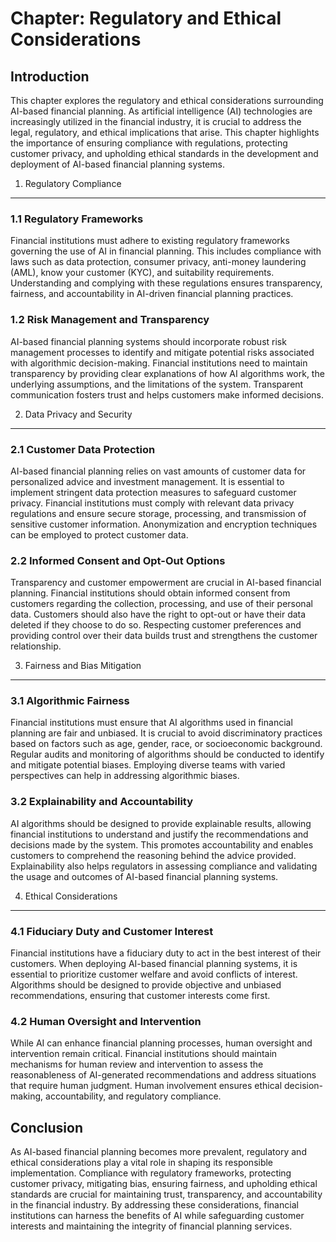 Chapter: Regulatory and Ethical Considerations
==============================================

Introduction
------------

This chapter explores the regulatory and ethical considerations surrounding AI-based financial planning. As artificial intelligence (AI) technologies are increasingly utilized in the financial industry, it is crucial to address the legal, regulatory, and ethical implications that arise. This chapter highlights the importance of ensuring compliance with regulations, protecting customer privacy, and upholding ethical standards in the development and deployment of AI-based financial planning systems.

1. Regulatory Compliance
------------------------

### 1.1 Regulatory Frameworks

Financial institutions must adhere to existing regulatory frameworks governing the use of AI in financial planning. This includes compliance with laws such as data protection, consumer privacy, anti-money laundering (AML), know your customer (KYC), and suitability requirements. Understanding and complying with these regulations ensures transparency, fairness, and accountability in AI-driven financial planning practices.

### 1.2 Risk Management and Transparency

AI-based financial planning systems should incorporate robust risk management processes to identify and mitigate potential risks associated with algorithmic decision-making. Financial institutions need to maintain transparency by providing clear explanations of how AI algorithms work, the underlying assumptions, and the limitations of the system. Transparent communication fosters trust and helps customers make informed decisions.

2. Data Privacy and Security
----------------------------

### 2.1 Customer Data Protection

AI-based financial planning relies on vast amounts of customer data for personalized advice and investment management. It is essential to implement stringent data protection measures to safeguard customer privacy. Financial institutions must comply with relevant data privacy regulations and ensure secure storage, processing, and transmission of sensitive customer information. Anonymization and encryption techniques can be employed to protect customer data.

### 2.2 Informed Consent and Opt-Out Options

Transparency and customer empowerment are crucial in AI-based financial planning. Financial institutions should obtain informed consent from customers regarding the collection, processing, and use of their personal data. Customers should also have the right to opt-out or have their data deleted if they choose to do so. Respecting customer preferences and providing control over their data builds trust and strengthens the customer relationship.

3. Fairness and Bias Mitigation
-------------------------------

### 3.1 Algorithmic Fairness

Financial institutions must ensure that AI algorithms used in financial planning are fair and unbiased. It is crucial to avoid discriminatory practices based on factors such as age, gender, race, or socioeconomic background. Regular audits and monitoring of algorithms should be conducted to identify and mitigate potential biases. Employing diverse teams with varied perspectives can help in addressing algorithmic biases.

### 3.2 Explainability and Accountability

AI algorithms should be designed to provide explainable results, allowing financial institutions to understand and justify the recommendations and decisions made by the system. This promotes accountability and enables customers to comprehend the reasoning behind the advice provided. Explainability also helps regulators in assessing compliance and validating the usage and outcomes of AI-based financial planning systems.

4. Ethical Considerations
-------------------------

### 4.1 Fiduciary Duty and Customer Interest

Financial institutions have a fiduciary duty to act in the best interest of their customers. When deploying AI-based financial planning systems, it is essential to prioritize customer welfare and avoid conflicts of interest. Algorithms should be designed to provide objective and unbiased recommendations, ensuring that customer interests come first.

### 4.2 Human Oversight and Intervention

While AI can enhance financial planning processes, human oversight and intervention remain critical. Financial institutions should maintain mechanisms for human review and intervention to assess the reasonableness of AI-generated recommendations and address situations that require human judgment. Human involvement ensures ethical decision-making, accountability, and regulatory compliance.

Conclusion
----------

As AI-based financial planning becomes more prevalent, regulatory and ethical considerations play a vital role in shaping its responsible implementation. Compliance with regulatory frameworks, protecting customer privacy, mitigating bias, ensuring fairness, and upholding ethical standards are crucial for maintaining trust, transparency, and accountability in the financial industry. By addressing these considerations, financial institutions can harness the benefits of AI while safeguarding customer interests and maintaining the integrity of financial planning services.
